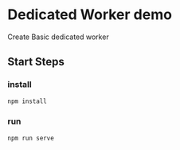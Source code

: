 # Dedicated Worker demo

Create Basic dedicated worker

## Start Steps

### install

``` bash
npm install
```

### run

``` bash
npm run serve
```